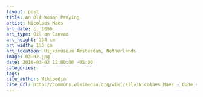 ```yaml
---
layout: post
title: An Old Woman Praying
artist: Nicolaes Maes
art_date: c. 1656
art_type: Oil on Canvas
art_height: 134 cm
art_width: 113 cm
art_location: Rijksmuseum Amsterdam, Netherlands
image: 03-02.jpg
date: 2016-03-02 12:00:00 -05:00
categories:
tags:
cite_author: Wikipedia
cite_url: http://commons.wikimedia.org/wiki/File:Nicolaes_Maes_-_Oude_vrouw_in_gebed.jpg
---
```

